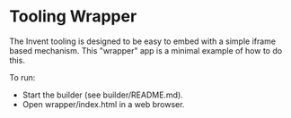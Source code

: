 # Tooling Wrapper

The Invent tooling is designed to be easy to embed with a simple iframe based
mechanism. This "wrapper" app is a minimal example of how to do this.

To run:

* Start the builder (see builder/README.md).
* Open wrapper/index.html in a web browser.
